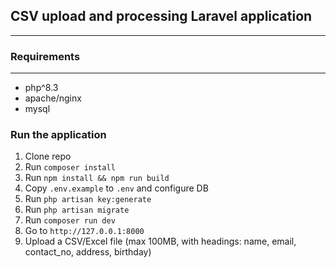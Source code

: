 ## CSV upload and processing Laravel application
---

### Requirements
---
- php^8.3
- apache/nginx
- mysql

### Run the application
1. Clone repo
2. Run `composer install`
3. Run `npm install && npm run build`
3. Copy `.env.example` to `.env` and configure DB
4. Run `php artisan key:generate`
4. Run `php artisan migrate`
5. Run `composer run dev`
6. Go to `http://127.0.0.1:8000`
7. Upload a CSV/Excel file (max 100MB, with headings: name, email, contact_no, address, birthday)